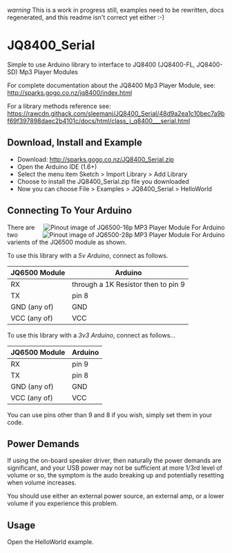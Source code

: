 *warning* This is a work in progress still, examples need to be rewritten, docs regenerated, and this readme isn't correct yet either :-)

JQ8400_Serial
=======================

Simple to use Arduino library to interface to JQ8400 (JQ8400-FL, JQ8400-SD) Mp3 Player Modules

For complete documentation about the JQ8400 Mp3 Player Module, see: 
   http://sparks.gogo.co.nz/jq8400/index.html
   
For a library methods reference see:
   https://rawcdn.githack.com/sleemanj/JQ8400_Serial/48d9a2ea1c10bec7a9bf69f397898daec2b4101c/docs/html/class_j_q8400___serial.html

Download, Install and Example
-----------------------------

* Download: http://sparks.gogo.co.nz/JQ8400_Serial.zip
* Open the Arduino IDE (1.6+)
* Select the menu item Sketch > Import Library > Add Library
* Choose to install the JQ8400_Serial.zip file you downloaded
* Now you can choose File > Examples > JQ8400_Serial > HelloWorld
  
Connecting To Your Arduino
--------------------------

<img src="http://sparks.gogo.co.nz/assets/_site_/images/jq6500/kq6500-16p.jpeg" align="right" title="JQ6500-16p" alt="Pinout image of JQ6500-16p MP3 Player Module For Arduino"/>
<img src="http://sparks.gogo.co.nz/assets/_site_/images/jq6500/jq6500-28.jpeg" align="right" title="JQ6500-28p" alt="Pinout image of JQ6500-28p MP3 Player Module For Arduino"/>

There are two varients of the JQ6500 module as shown.

To use this library with a *5v Arduino*, connect as follows.

| JQ6500 Module | Arduino |
| ------------- | ------- |
| RX            | through a 1K Resistor then to pin 9 |
| TX            | pin 8   |
| GND (any of)  | GND     |
| VCC (any of)  | VCC     |

To use this library with a *3v3 Arduino*, connect as follows...

| JQ6500 Module | Arduino |
| ------------- | ------- |
| RX            | pin 9   |
| TX            | pin 8   |
| GND (any of)  | GND     |
| VCC (any of)  | VCC     |

You can use pins other than 9 and 8 if you wish, simply set them in your code.

Power Demands
--------------------------

If using the on-board speaker driver, then naturally the power
demands are significant, and your USB power may not be sufficient
at more 1/3rd level of volume or so, the symptom is the audo 
breaking up and potentially resetting when volume increases.

You should use either an external power source, an external amp, or a lower
volume if you experience this problem.

Usage
--------------------------

Open the HelloWorld example.
